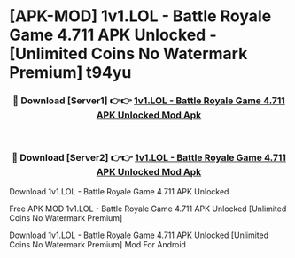 # [APK-MOD] 1v1.LOL - Battle Royale Game 4.711 APK Unlocked - [Unlimited Coins No Watermark Premium] t94yu



<div align="center">
<h3>🔴 Download [Server1] 👉👉 <a href="https://momento.my/?title=1v1.LOL_-_Battle_Royale_Game_4.711_APK_Unlocked">1v1.LOL - Battle Royale Game 4.711 APK Unlocked Mod Apk</a></h3><br>

<h3>🔴 Download [Server2] 👉👉 <a href="https://momento.my/?title=1v1.LOL_-_Battle_Royale_Game_4.711_APK_Unlocked">1v1.LOL - Battle Royale Game 4.711 APK Unlocked Mod Apk</a></h3>
</div>



Download 1v1.LOL - Battle Royale Game 4.711 APK Unlocked 

Free APK MOD 1v1.LOL - Battle Royale Game 4.711 APK Unlocked [Unlimited Coins No Watermark Premium]

Download 1v1.LOL - Battle Royale Game 4.711 APK Unlocked [Unlimited Coins No Watermark Premium] Mod For Android
